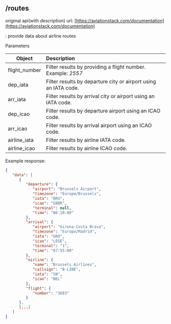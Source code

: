 ## /routes
original api(with description) url: [https://aviationstack.com/documentation](https://aviationstack.com/documentation)

: provide data about airline routes

Parameters

| Object        |  Description          |
| ------------- |:-------------|
|flight_number|Filter results by providing a flight number. Example: *2557*|
|dep_iata|Filter results by departure city or airport using an IATA code.|
|arr_iata|Filter results by arrival city or airport using an IATA code.|
|dep_icao|Filter results by departure airport using an ICAO code.|
|arr_icao|Filter results by arrival airport using an ICAO code.|
|airline_iata|Filter results by airline IATA code.|
|airline_icao|Filter results by airline ICAO code.|

Example response:
```json
{
   "data": [
      {
         "departure": {
            "airport": "Brussels Airport",
            "timezone": "Europe/Brussels",
            "iata": "BRU",
            "icao": "EBBR",
            "terminal": null,
            "time": "06:10:00"
         },
         "arrival": {
            "airport": "Girona-Costa Brava",
            "timezone": "Europe/Madrid",
            "iata": "GRO",
            "icao": "LEGE",
            "terminal": "1",
            "time": "07:55:00"
         },
         "airline": {
            "name": "Brussels Airlines",
            "callsign": "B-LINE",
            "iata": "SN",
            "icao": "BEL"
         },
         "flight": {
            "number": "3683"
         }
      },
      [...]
   ]
}
```